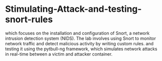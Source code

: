 # Stimulating-Attack-and-testing-snort-rules

which focuses on the installation and configuration of Snort, a network intrusion detection system (NIDS). The lab involves using Snort to monitor network traffic and detect malicious activity by writing custom rules. and testing it using the pytbull-ng framework, which simulates network attacks in real-time between a victim and attacker container.

